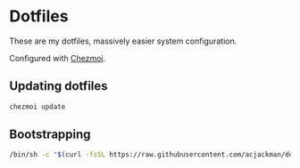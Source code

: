 # Dotfiles

These are my dotfiles, massively easier system configuration.

Configured with [Chezmoi](https://www.chezmoi.io/).

## Updating dotfiles

```sh
chezmoi update
```


## Bootstrapping

```sh
/bin/sh -c "$(curl -fsSL https://raw.githubusercontent.com/acjackman/dotfiles/main/bootstrap.sh)"
```
